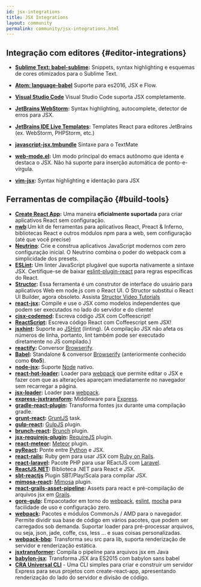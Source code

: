 ```yaml
---
id: jsx-integrations
title: JSX Integrations
layout: community
permalink: community/jsx-integrations.html
---
```


## Integração com editores {#editor-integrations}
* **[Sublime Text: babel-sublime](https://github.com/babel/babel-sublime):** Snippets, syntax highlighting e esquemas de cores otimizados para o Sublime Text.

* **[Atom: language-babel](https://atom.io/packages/language-babel)** Suporte para es2016, JSX e Flow.
* **[Visual Studio Code](https://code.visualstudio.com/updates/vFebruary#_languages-javascript)** Visual Studio Code suporta JSX completamente.
* **[JetBrains WebStorm](https://www.jetbrains.com/webstorm/):** Syntax highlighting, autocomplete, detector de erros para JSX.
* **[JetBrains IDE Live Templates](https://github.com/Minwe/jetbrains-react):** Templates React para editores JetBrains (ex. WebStorm, PHPStorm, etc.)
* **[javascript-jsx.tmbundle](https://github.com/jjeising/javascript-jsx.tmbundle)** Sintaxe para o TextMate
* **[web-mode.el](http://web-mode.org):** Um modo principal do emacs autônomo que identa e destaca o JSX. Não há suporte para inserção automática de ponto-e-vírgula.
* **[vim-jsx](https://github.com/mxw/vim-jsx):** Syntax highlighting e identação para JSX

## Ferramentas de compilação {#build-tools}

* **[Create React App](https://github.com/facebookincubator/create-react-app):** Uma maneira **oficialmente suportada** para criar aplicativos React sem configuração.
* **[nwb](https://github.com/insin/nwb)**:Um kit de ferramentas para aplicativos React, Preact & Inferno, bibliotecas React e outros módulos npm para a web, sem configuração (até que você precise)
* **[Neutrino](https://neutrino.js.org/)**: Crie e construa aplicativos JavaScript modernos com zero configuração inicial. O Neutrino combina o poder do webpack com a simplicidade dos presets.
* **[ESLint](https://eslint.org/):** Um linter JavaScript plugável que suporta nativamente a sintaxe JSX. Certifique-se de baixar [eslint-plugin-react](https://npmjs.com/package/eslint-plugin-react) para regras específicas do React.
* **[Structor](https://www.npmjs.com/package/structor):** Essa ferramenta é um construtor de interface do usuário para aplicativos Web em node.js com o React UI. O Structor substitui o React UI Builder, agora obsoleto. Assista [Structor Video Tutorials](https://youtu.be/z96xYa51EWI?list=PLAcaUOtEwjoR_U6eE2HQEXwkefeVESix1)
* **[react-jsx](https://github.com/bigpipe/react-jsx):** Compile e use o JSX como modelos independentes que podem ser executados no lado do servidor e do cliente!
* **[cjsx-codemod](https://github.com/jsdf/cjsx-codemod):** Escreva código JSX com Coffeescript!
* **[ReactScript](https://github.com/1j01/react-script):** Escreva código React com Coffeescript sem JSX!
* **[jsxhint](https://npmjs.org/package/jsxhint):** Suporte ao [JSHint](http://jshint.com/) (linting). (A compilação JSX não afeta os números de linha, portanto, lint também pode ser executado diretamente no JS compilado.)
* **[reactify](https://npmjs.org/package/reactify):** Conversor [Browserify](http://browserify.org/).
* **[Babel](https://babeljs.io/):** Standalone & conversor [Browserify](http://browserify.org/) (anteriormente conhecido como **6to5**).
* **[node-jsx](https://npmjs.org/package/node-jsx):** Suporte [Node](https://nodejs.org/) nativo.
* **[react-hot-loader](https://gaearon.github.io/react-hot-loader/):** Loader para [webpack](https://webpack.github.io/) que permite editar o JSX e fazer com que as alterações apareçam imediatamente no navegador sem recarregar a página.
* **[jsx-loader](https://npmjs.org/package/jsx-loader):** Loader para [webpack](https://webpack.github.io/).
* **[express-jsxtransform](https://www.npmjs.org/package/express-jsxtransform):** Middleware para [Express](https://www.npmjs.org/package/express).
* **[gradle-react-plugin](https://github.com/ehirsch/gradle-react-plugin):** Transforma fontes jsx durante uma compilação gradle.
* **[grunt-react](https://npmjs.org/package/grunt-react):** [GruntJS](https://gruntjs.com/) task.
* **[gulp-react](https://npmjs.org/package/gulp-react):** [GulpJS](https://gulpjs.com/) plugin.
* **[brunch-react](https://www.npmjs.org/package/react-brunch):** [Brunch](https://brunch.io/) plugin.
* **[jsx-requirejs-plugin](https://github.com/philix/jsx-requirejs-plugin):** [RequireJS](https://requirejs.org/) plugin.
* **[react-meteor](https://github.com/benjamn/react-meteor):** [Meteor](https://www.meteor.com/) plugin.
* **[pyReact](https://github.com/facebook/react-python):** Ponte entre [Python](https://www.python.org/) e JSX.
* **[react-rails](https://github.com/facebook/react-rails):** Ruby gem para usar JSX com [Ruby on Rails](https://rubyonrails.org/).
* **[react-laravel](https://github.com/talyssonoc/react-laravel):** Pacote PHP para usar REactJS com [Laravel](https://laravel.com/).
* **[ReactJS.NET](https://reactjs.net/):** Biblioteca .NET para React e JSX.
* **[sbt-reactjs](https://github.com/ddispaltro/sbt-reactjs)** Plugin SBT/Play/Scala para compilar JSX.
* **[mimosa-react](https://github.com/dbashford/mimosa-react):** [Mimosa](http://mimosa.io) plugin.
* **[react-grails-asset-pipeline](https://github.com/peh/react-grails-asset-pipeline):** Assets para react e pré-compilação de arquivos jsx em [Grails](https://grails.org/).
* **[gore-gulp](https://github.com/goreutils/gore-gulp):** Empacotador em torno do [webpack](https://webpack.github.io/), [eslint](https://eslint.org/), [mocha](https://mochajs.org/) para facilidade de uso e configuração zero.
* **[webpack](https://github.com/webpack/webpack):** Pacotes e módulos CommonJs / AMD para o navegador. Permite dividir sua base de código em vários pacotes, que podem ser carregados sob demanda. Suportar loader para pré-processar arquivos, ou seja, json, jade, coffe, css, less ... e suas coisas personalizadas.
* **[webpack-bbq](https://github.com/wenbing/webpack-bbq):** Transforma seu src para lib, suporta renderização de servidor e renderização estática.
* **[jsxtransformer](https://github.com/cronn-de/jsxtransformer):** Compila o pipeline para arquivos jsx em Java
* **[babylon-jsx](https://github.com/marionebl/babylon-jsx)**: Transforma JSX ára ES2015 com  babylon sans babel
* **[CRA Universal CLI](https://github.com/antonybudianto/cra-universal)** - Uma CLI simples para criar e construir um servidor Express para seus projetos com create-react-app, apresentando renderização do lado do servidor e divisão de código.
